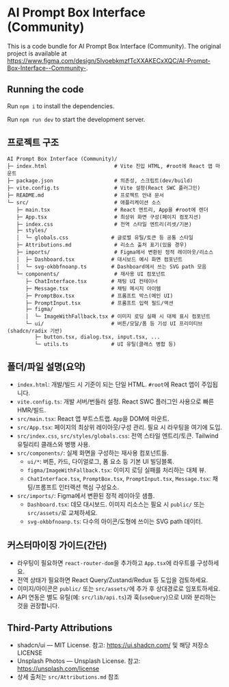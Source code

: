 
  # AI Prompt Box Interface (Community)

  This is a code bundle for AI Prompt Box Interface (Community). The original project is available at https://www.figma.com/design/5IvoebkmzfTcXXAKECxXQC/AI-Prompt-Box-Interface--Community-.

  ## Running the code

  Run `npm i` to install the dependencies.

  Run `npm run dev` to start the development server.
  
## 프로젝트 구조

```text
AI Prompt Box Interface (Community)/
├─ index.html                      # Vite 진입 HTML, #root에 React 앱 마운트
├─ package.json                    # 의존성, 스크립트(dev/build)
├─ vite.config.ts                  # Vite 설정(React SWC 플러그인)
├─ README.md                       # 프로젝트 안내 문서
└─ src/                            # 애플리케이션 소스
   ├─ main.tsx                     # React 엔트리, App을 #root에 렌더
   ├─ App.tsx                      # 최상위 화면 구성(페이지 컴포지션)
   ├─ index.css                    # 전역 스타일 엔트리(리셋/기본)
   ├─ styles/
   │  └─ globals.css              # 글로벌 유틸/토큰 등 공통 스타일
   ├─ Attributions.md              # 리소스 출처 표기(있을 경우)
   ├─ imports/                     # Figma에서 변환된 정적 레이아웃/리소스
   │  ├─ Dashboard.tsx            # 대시보드 예시 화면 컴포넌트
   │  └─ svg-okbbfnoanp.ts        # Dashboard에서 쓰는 SVG path 모음
   └─ components/                  # 재사용 UI 컴포넌트
      ├─ ChatInterface.tsx        # 채팅 UI 컨테이너
      ├─ Message.tsx              # 채팅 메시지 아이템
      ├─ PromptBox.tsx            # 프롬프트 박스(메인 UI)
      ├─ PromptInput.tsx          # 프롬프트 입력 필드/액션
      ├─ figma/
      │  └─ ImageWithFallback.tsx # 이미지 로딩 실패 시 대체 표시 컴포넌트
      └─ ui/                      # 버튼/모달/폼 등 기성 UI 프리미티브(shadcn/radix 기반)
         ├─ button.tsx, dialog.tsx, input.tsx, ...
         └─ utils.ts              # UI 유틸(클래스 병합 등)
```

## 폴더/파일 설명(요약)

- `index.html`: 개발/빌드 시 기준이 되는 단일 HTML. `#root`에 React 앱이 주입됩니다.
- `vite.config.ts`: 개발 서버/번들러 설정. React SWC 플러그인 사용으로 빠른 HMR/빌드.
- `src/main.tsx`: React 앱 부트스트랩. `App`을 DOM에 마운트.
- `src/App.tsx`: 페이지의 최상위 레이아웃/구성 관리. 필요 시 라우팅을 여기에 도입.
- `src/index.css`, `src/styles/globals.css`: 전역 스타일 엔트리/토큰. Tailwind 유틸리티 클래스와 병행 사용.
- `src/components/`: 실제 화면을 구성하는 재사용 컴포넌트들.
  - `ui/*`: 버튼, 카드, 다이얼로그, 폼 요소 등 기본 UI 빌딩블록.
  - `figma/ImageWithFallback.tsx`: 이미지 로딩 실패를 처리하는 대체 뷰.
  - `ChatInterface.tsx`, `PromptBox.tsx`, `PromptInput.tsx`, `Message.tsx`: 채팅/프롬프트 인터랙션 핵심 구성요소.
- `src/imports/`: Figma에서 변환된 정적 레이아웃 샘플.
  - `Dashboard.tsx`: 데모 대시보드. 이미지 리소스는 필요 시 `public/` 또는 `src/assets/`로 교체하세요.
  - `svg-okbbfnoanp.ts`: 다수의 아이콘/도형에 쓰이는 SVG path 데이터.

## 커스터마이징 가이드(간단)

- 라우팅이 필요하면 `react-router-dom`을 추가하고 `App.tsx`에 라우트를 구성하세요.
- 전역 상태가 필요하면 React Query/Zustand/Redux 등 도입을 검토하세요.
- 이미지/아이콘은 `public/` 또는 `src/assets/`에 추가 후 상대경로로 임포트하세요.
- API 연동은 별도 유틸(예: `src/lib/api.ts`)과 훅(`useQuery`)으로 UI와 분리하는 것을 권장합니다.

## Third-Party Attributions

- shadcn/ui — MIT License. 참고: https://ui.shadcn.com/ 및 해당 저장소 LICENSE
- Unsplash Photos — Unsplash License. 참고: https://unsplash.com/license
- 상세 출처는 `src/Attributions.md` 참조
